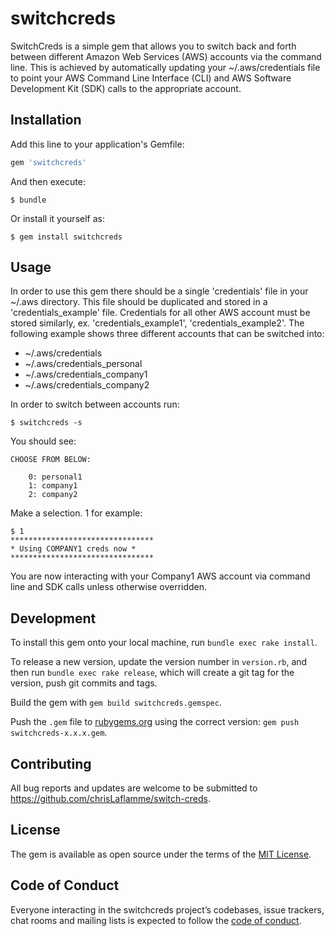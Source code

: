 # switchcreds

SwitchCreds is a simple gem that allows you to switch back and forth between different Amazon Web Services (AWS) accounts via the command line.  This is achieved by automatically updating your ~/.aws/credentials file to point your AWS Command Line Interface (CLI) and AWS Software Development Kit (SDK) calls to the appropriate account.

## Installation

Add this line to your application's Gemfile:

```ruby
gem 'switchcreds'
```

And then execute:

    $ bundle

Or install it yourself as:

    $ gem install switchcreds

## Usage

In order to use this gem there should be a single 'credentials' file in your ~/.aws directory.  This file should be duplicated and stored in a 'credentials_example' file.  Credentials for all other AWS account must be stored similarly, ex. 'credentials_example1', 'credentials_example2'.  The following example shows three different accounts that can be switched into:
- ~/.aws/credentials
- ~/.aws/credentials_personal
- ~/.aws/credentials_company1
- ~/.aws/credentials_company2

In order to switch between accounts run:

```
$ switchcreds -s
```
You should see:
```
CHOOSE FROM BELOW:

	0: personal1
	1: company1
	2: company2
```
Make a selection. 1 for example:
```
$ 1
********************************
* Using COMPANY1 creds now *
********************************
```
You are now interacting with your Company1 AWS account via command line and SDK calls unless otherwise overridden.

## Development

<!-- TODO: add tests so this section is real.

After checking out the repo, run `bin/setup` to install dependencies. Then, run `rake spec` to run the tests. You can also run `bin/console` for an interactive prompt that will allow you to experiment. -->

To install this gem onto your local machine, run `bundle exec rake install`.

To release a new version, update the version number in `version.rb`, and then run `bundle exec rake release`, which will create a git tag for the version, push git commits and tags.

Build the gem with `gem build switchcreds.gemspec`.

Push the `.gem` file to [rubygems.org](https://rubygems.org) using the correct version: `gem push switchcreds-x.x.x.gem`.

## Contributing

All bug reports and updates are welcome to be submitted to https://github.com/chrisLaflamme/switch-creds.  

## License

The gem is available as open source under the terms of the [MIT License](http://opensource.org/licenses/MIT).

## Code of Conduct

Everyone interacting in the switchcreds project’s codebases, issue trackers, chat rooms and mailing lists is expected to follow the [code of conduct](https://github.com/[USERNAME]/switchcreds/blob/master/CODE_OF_CONDUCT.md).
